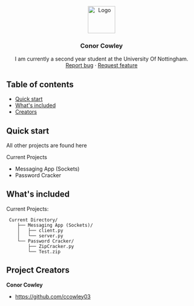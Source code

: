<p align="center">
  <a href="https://example.com/">
    <img src="https://via.placeholder.com/72" alt="Logo" width=72 height=72>
  </a>

  <h3 align="center">Conor Cowley</h3>

  <p align="center">
    I am currently a second year student at the University Of Nottingham.
    <br>
    <a href="https://reponame/issues/new?template=bug.md">Report bug</a>
    ·
    <a href="https://reponame/issues/new?template=feature.md&labels=feature">Request feature</a>
  </p>
</p>


## Table of contents

- [Quick start](#quick-start)
- [What's included](#whats-included)
- [Creators](#project-creators)


## Quick start
All other projects are found here

Current Projects

- Messaging App (Sockets)
- Password Cracker



## What's included

Current Projects:

```text
 Current Directory/
    ├── Messaging App (Sockets)/
    │   ├── client.py
    │   └── server.py
    └── Password Cracker/
        ├── ZipCracker.py
        └── Test.zip
```

## Project Creators

**Conor Cowley**

- <https://github.com/ccowley03>
